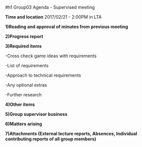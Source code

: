#h1 Group03 Agenda - Supervised meeting

**Time and location** 2017/02/21 - 2:00PM in LTA

**1)Reading and approval of minutes from previous meeting** 

**2)Progress report** 

**3)Required items**

-Cross check game ideas with requirements

-List of requirements

-Approach to technical requirements

-Any optional extras

-Further research

**4)Other items**

**5)Group supervisor business**

**6)Matters arising**

**7)Attachments (External lecture reports, Absences, Individual contributing reports of all group members)**
